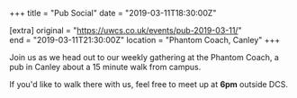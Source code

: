 +++
title = "Pub Social"
date = "2019-03-11T18:30:00Z"

[extra]
original = "https://uwcs.co.uk/events/pub-2019-03-11/"    
end = "2019-03-11T21:30:00Z"
location = "Phantom Coach, Canley"
+++

Join us as we head out to our weekly gathering at the Phantom Coach, a pub in Canley about a 15 minute walk from campus.

If you'd like to walk there with us, feel free to meet up at **6pm** outside DCS.

